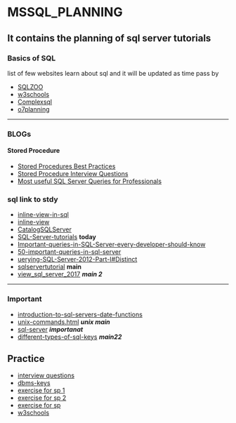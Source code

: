 # MSSQL_PLANNING
It contains the planning of sql server tutorials
---
### Basics of SQL
list of few websites learn about sql and it will be updated as time pass by 

* [SQLZOO](https://sqlzoo.net/)
* [w3schools](https://www.w3resource.com/sql-exercises/)
* [Complexsql](https://www.complexsql.com/sql-practice-exercises-with-solutions/)
* [o7planning]( https://o7planning.org/en/10239/sql-tutorial-for-beginners-with-sql-server)

---
### BLOGs
#### Stored Procedure

* [Stored Procedures Best Practices](https://www.codeproject.com/Articles/835129/Stored-Procedures-Best-Practices)
* [Stored Procedure Interview Questions](https://www.complexsql.com/stored-procedure-interview-questions/)
* [ Most useful SQL Server Queries for Professionals](https://www.complexsql.com/sql-server-queries/)

### sql link to stdy
* [inline-view-in-sql](https://www.wikitechy.com/tutorials/sql/inline-view-in-sql)
* [inline-view](https://www.1keydata.com/sql/inline-view.html)
* [CatalogSQLServer](http://www.java2s.com/Tutorial/SQLServer/CatalogSQLServer.htm)
* [SQL-Server-tutorials]( https://www.lynda.com/SQL-Server-tutorials/Next-steps/513597/558167-4.html) __today__
* [Important-queries-in-SQL-Server-every-developer-should-know]( http://www.codingfusion.com/Post/75-Important-queries-in-SQL-Server-every-developer-should-know)
* [50-important-queries-in-sql-server]( https://www.c-sharpcorner.com/article/50-important-queries-in-sql-server/)
* [uerying-SQL-Server-2012-Part-I#Distinct](https://www.codeproject.com/Articles/690340/Querying-SQL-Server-2012-Part-I#Distinct)
* [sqlservertutorial]( http://www.sqlservertutorial.net/) __main__
* [view_sql_server_2017](https://docs.microsoft.com/en-us/sql/relational-databases/views/views?view=sql-server-2017)       ___main 2___
--- 
### Important

* [introduction-to-sql-servers-date-functions](https://www.essentialsql.com/introduction-to-sql-servers-date-functions/)
* [unix-commands.html](http://gogates.blogspot.com/2012/04/unix-commands.html#23) ___unix main___
* [sql-server]( https://www.mytecbits.com/category/microsoft/sql-server) ___importanat___
* [different-types-of-sql-keys](https://www.dotnettricks.com/learn/sqlserver/different-types-of-sql-keys) ___main22___

## Practice

* [ interview questions]( https://www.edureka.co/blog/interview-questions/sql-interview-questions)
* [dbms-keys]( https://www.guru99.com/dbms-keys.html)
* [exercise for sp 1](https://www.wiseowl.co.uk/sql/exercises/standard/stored-procedures/4267/)
* [exercise for sp 2](https://www.codeproject.com/Articles/835129/Stored-Procedures-Best-Practices)
* [exercise for sp](https://www.w3resource.com/sql-exercises/sql-joins-exercises.php)
* [w3schools](https://www.w3resource.com/sql-exercises/)
